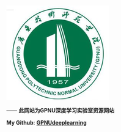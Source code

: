 

![](amWiki/images/logo.png "GPNU")  

—— **此网站为GPNU深度学习实验室资源网站**  

**My Github**: **[GPNUdeeplearning](https://github.com/GPNUdeeplearning)**

